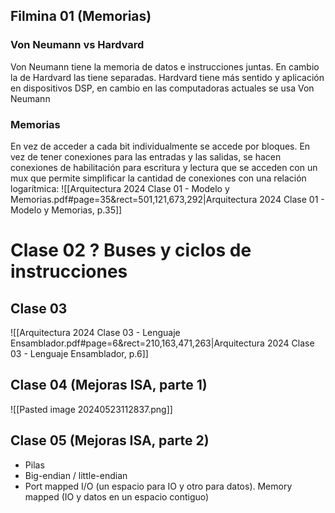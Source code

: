 ## Filmina 01 (Memorias)

### Von Neumann vs Hardvard
Von Neumann tiene la memoria de datos e instrucciones juntas. En cambio la de Hardvard las tiene separadas. Hardvard tiene más sentido y aplicación en dispositivos DSP, en cambio en las computadoras actuales se usa Von Neumann

### Memorias
En vez de acceder a cada bit individualmente se accede por bloques. En vez de tener conexiones para las entradas y las salidas, se hacen conexiones de habilitación para escritura y lectura que se acceden con un mux que permite simplificar la cantidad de conexiones con una relación logarítmica:
![[Arquitectura 2024 Clase 01 - Modelo y Memorias.pdf#page=35&rect=501,121,673,292|Arquitectura 2024 Clase 01 - Modelo y Memorias, p.35]]

# Clase 02 ? Buses y ciclos de instrucciones

## Clase 03
![[Arquitectura 2024 Clase 03 - Lenguaje Ensamblador.pdf#page=6&rect=210,163,471,263|Arquitectura 2024 Clase 03 - Lenguaje Ensamblador, p.6]]

## Clase 04 (Mejoras ISA, parte 1)
![[Pasted image 20240523112837.png]]

## Clase 05 (Mejoras ISA, parte 2)
- Pilas
- Big-endian / little-endian
- Port mapped I/O (un espacio para IO y otro para datos). Memory mapped (IO y datos en un espacio contiguo)
